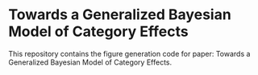 # Towards a Generalized Bayesian Model of Category Effects

This repository contains the figure generation code for paper: Towards a Generalized Bayesian Model of Category Effects.